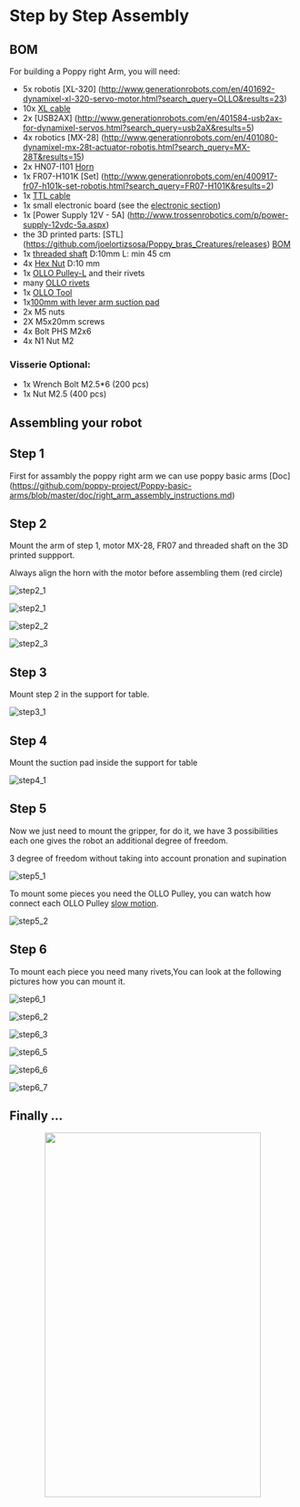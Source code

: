 # Step by Step Assembly


## BOM

For building a Poppy right Arm, you will need:

* 5x robotis [XL-320] (http://www.generationrobots.com/en/401692-dynamixel-xl-320-servo-motor.html?search_query=OLLO&results=23)
* 10x [XL cable](http://www.generationrobots.com/en/402090-3p-130-mm-cables-for-xl-servos-x5.html)
* 2x [USB2AX] (http://www.generationrobots.com/en/401584-usb2ax-for-dynamixel-servos.html?search_query=usb2aX&results=5)
* 4x robotics [MX-28] (http://www.generationrobots.com/en/401080-dynamixel-mx-28t-actuator-robotis.html?search_query=MX-28T&results=15)
* 2x HN07-I101 [Horn](http://www.generationrobots.com/en/400939-hn07-i101-horn-and-bearing-set-for-dynamixel-actuators-robotis.html)
* 1x FR07-H101K [Set] (http://www.generationrobots.com/en/400917-fr07-h101k-set-robotis.html?search_query=FR07-H101K&results=2)
* 1x [TTL cable](http://www.generationrobots.com/en/401739-3p-cable-set-bcs-3p01-for-dynamixel-servo-motors.html?search_query=mx+cable&results=336)
* 1x small electronic board (see the [electronic section](electronic.md))
* 1x [Power Supply 12V - 5A] (http://www.trossenrobotics.com/p/power-supply-12vdc-5a.aspx)
* the 3D printed parts: [STL] (https://github.com/joelortizsosa/Poppy_bras_Creatures/releases) [BOM](https://github.com/joelortizsosa/Poppy_bras_Creatures/blob/master/Hadware/Poppy%20bras%20prehenseur/BOM.md)
* 1x [threaded shaft](http://www.leroymerlin.fr/v3/p/produits/tige-filetee-en-acier-zingue-long-1-m-x-diam-10-mm-e54322) D:10mm L: min 45 cm
* 4x [Hex Nut](http://www.vis-express.fr/fr/ecrous-inox-a2-hu/19735-ECROU-HEXAGONAL-M10-INOX-DACROMET-8425001057.html) D:10 mm
* 1x [OLLO Pulley-L](http://www.generationrobots.com/en/401871-ollo-pulley-l-gray-5pcs.html?search_query=OLLO&results=23) and their rivets
* many [OLLO rivets](http://www.generationrobots.com/en/401870-ollo-rivet-set-ors-10.html)
* 1x [OLLO Tool](http://www.generationrobots.com/en/401872-ollo-tool.html)
* 1x[100mm with lever arm suction pad](http://www.ventouses-soufflets.com/ventouses-avec-levier-d-appui/54-ventouse-100mm-avec-levier-d-appui-et-avec-patte-de-fixation-noire.html)
* 2x M5 nuts
* 2X M5x20mm screws
* 4x Bolt PHS M2x6 
* 4x N1 Nut M2 

### Visserie Optional:
* 1x Wrench Bolt M2.5*6 (200 pcs)
* 1x Nut M2.5 (400 pcs)

## Assembling your robot

## Step 1

First for assambly the poppy right arm we can use poppy basic arms [Doc] (https://github.com/poppy-project/Poppy-basic-arms/blob/master/doc/right_arm_assembly_instructions.md)

## Step 2
Mount the arm of step 1, motor MX-28, FR07 and threaded shaft on the 3D printed suppport.

Always align the horn with the motor before assembling them (red circle)

![step2_1](img/assembly/img12.jpg)

![step2_1](img/assembly/img0.JPG)

![step2_2](img/assembly/img13.jpg)

![step2_3](img/assembly/img14.jpg)

## Step 3

Mount step 2 in the support for table.

![step3_1](img/assembly/support_for_table.jpg)

## Step 4

Mount the suction pad inside the support for table

![step4_1](img/assembly/base.jpg)

## Step 5

Now we just need to mount the gripper, for do it, we have 3 possibilities each one gives the robot an additional degree of freedom.

3 degree of freedom without taking into account pronation and supination

![step5_1](img/assembly/img1.jpg)

To mount some pieces you need the OLLO Pulley, you can watch how connect each OLLO Pulley [slow motion](https://vimeo.com/125704291).

![step5_2](img/assembly/pulley.JPG)

## Step 6
To mount each piece you need many rivets,You can look at the following pictures how you can mount it.

![step6_1](img/assembly/rivet1.JPG)

![step6_2](img/assembly/rivet2.JPG)

![step6_3](img/assembly/rivet3.JPG)

![step6_5](img/assembly/rivet5.JPG)

![step6_6](img/assembly/img15.jpg)

![step6_7](img/assembly/img8.jpg)

## Finally ...

<p align="center">

<img id="pp" src="img/assembly/pop_all.jpg" width="380" height="640">
</p>
